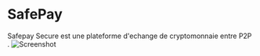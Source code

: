 # SafePay
Safepay Secure est une plateforme d'echange de cryptomonnaie entre P2P . 
![Screenshot](https://user-images.githubusercontent.com/59749493/227477382-db125cc2-3c34-4659-a39a-cd261d24b42f.png)
